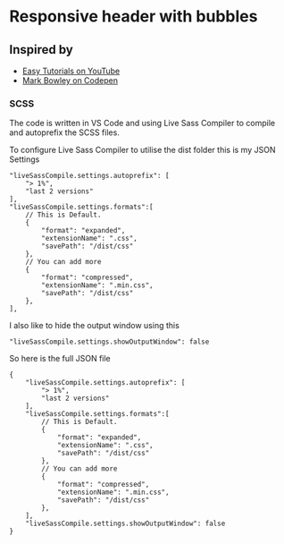 # Responsive header with bubbles
## Inspired by
* <a href="https://youtu.be/CZTCciHE72I">Easy Tutorials on YouTube</a>
* <a href="https://codepen.io/Mark_Bowley/pen/mEtqj">Mark Bowley on Codepen</a>

### SCSS
The code is written in VS Code and using Live Sass Compiler to compile and autoprefix the SCSS files.

To configure Live Sass Compiler to utilise the dist folder this is my JSON Settings
```
"liveSassCompile.settings.autoprefix": [
    "> 1%",
    "last 2 versions"
],
"liveSassCompile.settings.formats":[
    // This is Default.
    {
        "format": "expanded",
        "extensionName": ".css",
        "savePath": "/dist/css"
    },
    // You can add more
    {
        "format": "compressed",
        "extensionName": ".min.css",
        "savePath": "/dist/css"
    },
],
```

I also like to hide the output window using this
```
"liveSassCompile.settings.showOutputWindow": false
```

So here is the full JSON file

```
{
    "liveSassCompile.settings.autoprefix": [
        "> 1%",
        "last 2 versions"
    ],
    "liveSassCompile.settings.formats":[
        // This is Default.
        {
            "format": "expanded",
            "extensionName": ".css",
            "savePath": "/dist/css"
        },
        // You can add more
        {
            "format": "compressed",
            "extensionName": ".min.css",
            "savePath": "/dist/css"
        },
    ],
    "liveSassCompile.settings.showOutputWindow": false
}
```